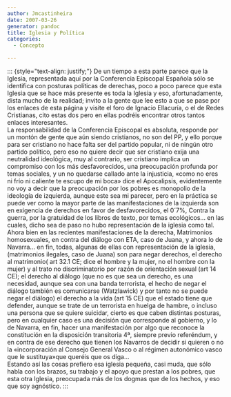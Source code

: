 ```yaml
---
author: Jmcastinheira
date: 2007-03-26
generator: pandoc
title: Iglesia y Política
categories:
  - Concepto

---
```




::: {style="text-align: justify;"}
De un tiempo a esta parte parece que la Iglesia, representada aquí por
la Conferencia Episcopal Española sólo se identifica con posturas
políticas de derechas, poco a poco parece que esta Iglesia que se hace
más presente es toda la Iglesia y eso, afortunadamente, dista mucho de
la realidad; invito a la gente que lee esto a que se pase por los
enlaces de esta página y visite el foro de Ignacio Ellacuría, o el de
Redes Cristianas, cito estas dos pero en ellas podréis encontrar otros
tantos enlaces interesantes.\
La responsabilidad de la Conferencia Episcopal es absoluta, responde por
un montón de gente que aún siendo cristianos, no son del PP, y ello
porque para ser cristiano no hace falta ser del partido popular, ni de
ningún otro partido político, pero eso no quiere decir que ser cristiano
exija una neutralidad ideológica, muy al contrario, ser cristiano
implica un compromiso con los más desfavorecidos, una preocupación
profunda por temas sociales, y un no quedarse callado ante la
injusticia, «como no eres ni frío ni caliente te escupo de mi boca» dice
el Apocalipsis, evidentemente no voy a decir que la preocupación por los
pobres es monopolio de la ideología de izquierda, aunque este sea mi
parecer, pero en la práctica se puede ver como la mayor parte de las
manifestaciones de la izquierda son en exigencia de derechos en favor de
desfavorecidos, el 0´7%, Contra la guerra, por la gratuidad de los
libros de texto, por temas ecológicos... en las cuales, dicho sea de
paso no hubo representación de la iglesia como tal. Ahora bien en las
recientes manifestaciones de la derecha, Matrimonios homosexuales, en
contra del diálogo con ETA, caso de Juana, y ahora lo de Navarra... en
fin, todas, algunas de ellas con representación de la iglesia,
(matrimonios ilegales, caso de Juana) son para negar derechos, el
derecho al matrimonio( art 32.1 CE; dice el hombre y la mujer, no el
hombre con la mujer) y al trato no discriminatorio por razón de
orientación sexual (art 14 CE); el derecho al diálogo (que no es que sea
un derecho, es una necesidad, aunque sea con una banda terrorista, el
hecho de negar el diálogo también es comunicarse (Watzlawick) y por
tanto no se puede negar el diálogo) el derecho a la vida (art 15 CE) que
el estado tiene que defender, aunque se trate de un terrorista en huelga
de hambre, o incluso una persona que se quiere suicidar, cierto es que
caben distintas posturas, pero en cualquier caso es una decisión que
corresponde al gobierno, y lo de Navarra, en fin, hacer una
manifestación por algo que reconoce la constitución en la disposición
transitoria 4ª, siempre previo referéndum, y en contra de ese derecho
que tienen los Navarros de decidir si quieren o no la «incorporación al
Consejo General Vasco o al régimen autonómico vasco que le sustituya»que
queréis que os diga...\
Estando así las cosas prefiero esa iglesia pequeña, casi muda, que sólo
habla con los brazos, su trabajo y el apoyo que prestan a los pobres,
que esta otra Iglesia, preocupada más de los dogmas que de los hechos, y
eso que soy agnóstico.
:::
